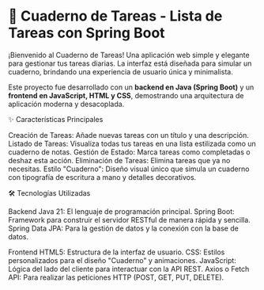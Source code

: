 # 📝 Cuaderno de Tareas - Lista de Tareas con Spring Boot

¡Bienvenido al Cuaderno de Tareas! Una aplicación web simple y elegante para gestionar tus tareas diarias. La interfaz está diseñada para simular un cuaderno, brindando una experiencia de usuario única y minimalista.

Este proyecto fue desarrollado con un **backend en Java (Spring Boot)** y un **frontend en JavaScript, HTML y CSS**, demostrando una arquitectura de aplicación moderna y desacoplada.


✨ Características Principales

Creación de Tareas: Añade nuevas tareas con un título y una descripción.
Listado de Tareas: Visualiza todas tus tareas en una lista estilizada como un cuaderno de notas.
Gestión de Estado: Marca tareas como completadas o deshaz esta acción.
Eliminación de Tareas: Elimina tareas que ya no necesitas.
Estilo "Cuaderno": Diseño visual único que simula un cuaderno con tipografía de escritura a mano y detalles decorativos.


🛠️ Tecnologías Utilizadas

Backend
Java 21: El lenguaje de programación principal.
Spring Boot: Framework para construir el servidor RESTful de manera rápida y sencilla.
Spring Data JPA: Para la gestión de datos y la conexión con la base de datos.

Frontend
HTML5: Estructura de la interfaz de usuario.
CSS: Estilos personalizados para el diseño "Cuaderno" y animaciones.
JavaScript: Lógica del lado del cliente para interactuar con la API REST.
Axios o Fetch API: Para realizar las peticiones HTTP (POST, GET, PUT, DELETE).
